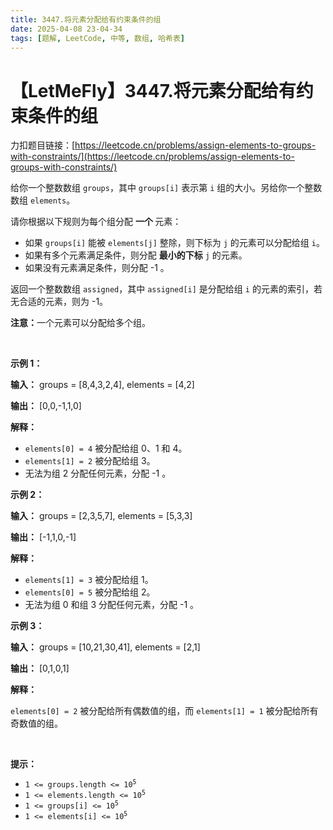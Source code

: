 ```yaml
---
title: 3447.将元素分配给有约束条件的组
date: 2025-04-08 23-04-34
tags: [题解, LeetCode, 中等, 数组, 哈希表]
---
```


# 【LetMeFly】3447.将元素分配给有约束条件的组

力扣题目链接：[https://leetcode.cn/problems/assign-elements-to-groups-with-constraints/](https://leetcode.cn/problems/assign-elements-to-groups-with-constraints/)

<p>给你一个整数数组 <code>groups</code>，其中 <code>groups[i]</code> 表示第 <code>i</code> 组的大小。另给你一个整数数组 <code>elements</code>。</p>

<p>请你根据以下规则为每个组分配&nbsp;<strong>一个&nbsp;</strong>元素：</p>

<ul>
	<li>如果 <code>groups[i]</code> 能被 <code>elements[j]</code> 整除，则下标为&nbsp;<code>j</code>&nbsp;的元素可以分配给组 <code>i</code>。</li>
	<li>如果有多个元素满足条件，则分配 <strong>最小的下标</strong>&nbsp;<code>j</code>&nbsp;的元素。</li>
	<li>如果没有元素满足条件，则分配 -1 。</li>
</ul>

<p>返回一个整数数组 <code>assigned</code>，其中 <code>assigned[i]</code> 是分配给组 <code>i</code> 的元素的索引，若无合适的元素，则为 -1。</p>

<p><strong>注意：</strong>一个元素可以分配给多个组。</p>

<p>&nbsp;</p>

<p><strong class="example">示例 1：</strong></p>

<div class="example-block">
<p><strong>输入：</strong> <span class="example-io">groups = [8,4,3,2,4], elements = [4,2]</span></p>

<p><strong>输出：</strong> <span class="example-io">[0,0,-1,1,0]</span></p>

<p><strong>解释：</strong></p>

<ul>
	<li><code>elements[0] = 4</code> 被分配给组 0、1 和 4。</li>
	<li><code>elements[1] = 2</code> 被分配给组 3。</li>
	<li>无法为组 2 分配任何元素，分配 -1 。</li>
</ul>
</div>

<p><strong class="example">示例 2：</strong></p>

<div class="example-block">
<p><strong>输入：</strong> <span class="example-io">groups = [2,3,5,7], elements = [5,3,3]</span></p>

<p><strong>输出：</strong> <span class="example-io">[-1,1,0,-1]</span></p>

<p><strong>解释：</strong></p>

<ul>
	<li><code>elements[1] = 3</code> 被分配给组 1。</li>
	<li><code>elements[0] = 5</code> 被分配给组 2。</li>
	<li>无法为组 0 和组 3 分配任何元素，分配 -1 。</li>
</ul>
</div>

<p><strong class="example">示例 3：</strong></p>

<div class="example-block">
<p><strong>输入：</strong> <span class="example-io">groups = [10,21,30,41], elements = [2,1]</span></p>

<p><strong>输出：</strong> <span class="example-io">[0,1,0,1]</span></p>

<p><strong>解释：</strong></p>

<p><code>elements[0] = 2</code> 被分配给所有偶数值的组，而 <code>elements[1] = 1</code> 被分配给所有奇数值的组。</p>
</div>

<p>&nbsp;</p>

<p><strong>提示：</strong></p>

<ul>
	<li><code>1 &lt;= groups.length &lt;= 10<sup>5</sup></code></li>
	<li><code>1 &lt;= elements.length &lt;= 10<sup>5</sup></code></li>
	<li><code>1 &lt;= groups[i] &lt;= 10<sup>5</sup></code></li>
	<li><code>1 &lt;= elements[i] &lt;= 10<sup>5</sup></code></li>
</ul>


    